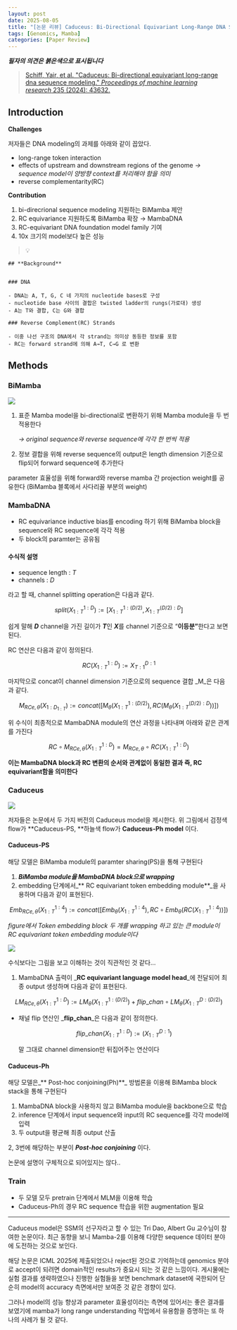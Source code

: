 ```yaml
---
layout: post
date: 2025-08-05
title: "[논문 리뷰] Caduceus: Bi-Directional Equivariant Long-Range DNA Sequence Modeling"
tags: [Genomics, Mamba]
categories: [Paper Review]
---
```


<span class="notion-red">_**필자의 의견은 붉은색으로 표시됩니다**_</span>


> [Schiff, Yair, et al. "Caduceus: Bi-directional equivariant long-range dna sequence modeling." ](https://pmc.ncbi.nlm.nih.gov/articles/PMC12189541/)[_Proceedings of machine learning research_](https://pmc.ncbi.nlm.nih.gov/articles/PMC12189541/)[ 235 (2024): 43632.](https://pmc.ncbi.nlm.nih.gov/articles/PMC12189541/)



## Introduction


**Challenges**


저자들은 DNA modeling의 과제를 아래와 같이 꼽았다.

- long-range token interaction
- effects of upstream and downstream regions of the genome 
_→ sequence model이 양방향 context를 처리해야 함을 의미_
- reverse complementarity(RC)

**Contribution**

1. bi-direcrional sequence modeling 지원하는 BiMamba 제안
1. RC equivariance 지원하도록 BiMamba 확장 → MambaDNA
1. RC-equivariant DNA foundation model family 기여
1. 10x 크기의 model보다 높은 성능

> 💡 


	## **Background**


	### DNA

	- DNA는 A, T, G, C 네 가지의 nucleotide bases로 구성
	- nucleotide base 사이의 결합은 twisted ladder의 rungs(가로대) 생성
	- A는 T와 결합, C는 G와 결합

	### Reverse Complement(RC) Strands

	- 이중 나선 구조의 DNA에서 각 strand는 의미상 동등한 정보를 포함
	- RC는 forward strand에 의해 A→T, C→G 로 변환


## Methods



### BiMamba


![](https://prod-files-secure.s3.us-west-2.amazonaws.com/542b861c-36a8-4051-84e5-8804b6728dba/2c247d59-7815-4980-99f0-8f0d21f445a7/image.png?X-Amz-Algorithm=AWS4-HMAC-SHA256&X-Amz-Content-Sha256=UNSIGNED-PAYLOAD&X-Amz-Credential=ASIAZI2LB466Y2IR3HLS%2F20251004%2Fus-west-2%2Fs3%2Faws4_request&X-Amz-Date=20251004T003518Z&X-Amz-Expires=3600&X-Amz-Security-Token=IQoJb3JpZ2luX2VjELn%2F%2F%2F%2F%2F%2F%2F%2F%2F%2FwEaCXVzLXdlc3QtMiJHMEUCIQD6MnD52mBLvFp2Ov5Q6ChW%2FWYNRYbRBol%2FtTesAXrq2wIgM328g%2B2jOIFtllSDgehxX%2BMIh4pfjKOwCU%2BAKr8guEkq%2FwMIURAAGgw2Mzc0MjMxODM4MDUiDJSyNN1uV1yQumFMACrcA5mMrVbkzZbUt8HRJDmI3YYeamIaRWjJOiyZq00y0PjlSLjcbmeKLsuYrXQcwe2GCmkiDDkilFfNtv1xVTjjyJIBZKgx61cty%2FtbMqUdcAmmiE%2FP9TV2CAVj8aLyJ6nn4kIkFwRdkDAZn%2B5noT3yjR3uY7C%2B506m4v3pIecYC9U97l1S%2BKO6NxevGpOztCqY1ZWxVTehYzMzQYoY%2BQdQwFNHUMVPAWNOGTrp9sK5MSxb6P%2FJTbXPOhliFiVGZlWGGv5jOFxfp4cifzAu1gXxFVkSHFgOCd6%2FhQMfQpkphynw53E99FSFzRKaTtdLfBCzYvMF%2FcP0cRlPF%2FqLKXZh%2BMkMHGv2TneC4ZnVCMJ0zY4AqNU%2B9HpmRazHzxIZg%2BEp2e51Rzh8pSLvCZerg%2FGAs1gopK2Ku3Hz7LBh%2Ba0DB4hX3B41I6TU7f%2F23gfNCYJemm%2FvdJWqU54q0p0TGQSrDWvrlgT3BjUuULAruOBCYhnQWy2dtm5g0C0gDmNvIrjckWmo%2B8jF0dppADVcElkCD8jVDg0uHYr%2FhvGrrQ70XM5IdHcdcbPUihg2FjxMNLHlxxMwVJSpLbqqk%2F3lFxtGER0BTk%2FEZsO4q%2FedjguDKccZ3Fr8vZzcdULjP3WsMOTPgccGOqUBL9AiUU2f0f5mdWBWFpe0YkkwGWCwIYneeh6kymFNRE1garPqt8LKopxyMfNbubsCsWO%2FXk1f9jF43E54%2BMv2CXUG42HTVMylqvOCGHUP%2BMo5esrxEhv3EElGFiZKqSMTRjyF7P493xgfiyO9R%2B%2FgRdjR9dFoQpNJhdOzTFQro3iQ8ZYTolMVknjn3c6DZMRAxVNthgNGt0M2vAgnA7u1vkD3a6%2Bu&X-Amz-Signature=208ee8af27fb6b5d1b88ac888a087501241c0665230adb184a0d3836b720a0cc&X-Amz-SignedHeaders=host&x-amz-checksum-mode=ENABLED&x-id=GetObject)

1. 표준 Mamba model을 bi-directional로 변환하기 위해 Mamba module을 두 번 적용한다

	_→ original sequence와 reverse sequence에 각각 한 번씩 적용_

1. 정보 결합을 위해 reverse sequence의 output은 length dimension 기준으로 flip되어 forward sequence에 추가한다

parameter 효율성을 위해 forward와 reverse mamba 간 projection weight를 공유한다 (BiMamba 블록에서 사다리꼴 부분의 weight)



### MambaDNA

- RC equivariance inductive bias를 encoding 하기 위해 BiMamba block을 sequence와 RC sequence에 각각 적용
- 두 block의 paramter는 공유됨


#### 수식적 설명

- sequence length : _T_
- channels : _D_

라고 할 때,  channel splitting operation은 다음과 같다.


$$
split(X^{1:D}_{1:T}):=[X^{1:(D/2)}_{1:T},X^{(D/2):D}_{1:T}]
$$


<span class="notion-red">쉽게 말해 </span><span class="notion-red">_**D**_</span><span class="notion-red"> channel을 가진 길이가 </span><span class="notion-red">_**T**_</span><span class="notion-red">인 </span><span class="notion-red">_**X**_</span><span class="notion-red">를 channel 기준으로 “</span><span class="notion-red">**이등분”**</span><span class="notion-red">한다고 보면 된다.</span>


RC 연산은 다음과 같이 정의된다.


$$
RC(X^{1:D}_{1:T}):=X^{D:1}_{T:1}
$$


마지막으로 concat이 channel dimension 기준으로의 sequence 결합 _M_은 다음과 같다.


$$
M_{RCe,\theta}(X_{1:D_{1:T}}):=concat([M_{\theta}(X^{1:(D/2)}_{1:T}),RC(M_{\theta}(X^{(D/2):D}_{1:T}))])
$$


위 수식이 최종적으로 MambaDNA module의 연산 과정을 나타내며 아래와 같은 관계를 가진다


$$
RC\circ M_{RCe,\theta}(X^{1:D}_{1:T}) = M_{RCe,\theta} \circ RC(X^{1:D}_{1:T})
$$


**이는 MambaDNA block과 RC 변환의 순서와 관계없이 동일한 결과 즉, RC equivariant함을 의미한다**



### Caduceus


![](https://prod-files-secure.s3.us-west-2.amazonaws.com/542b861c-36a8-4051-84e5-8804b6728dba/f94a60d7-8145-473b-aef9-7c68d3ec604a/image.png?X-Amz-Algorithm=AWS4-HMAC-SHA256&X-Amz-Content-Sha256=UNSIGNED-PAYLOAD&X-Amz-Credential=ASIAZI2LB466Y2IR3HLS%2F20251004%2Fus-west-2%2Fs3%2Faws4_request&X-Amz-Date=20251004T003518Z&X-Amz-Expires=3600&X-Amz-Security-Token=IQoJb3JpZ2luX2VjELn%2F%2F%2F%2F%2F%2F%2F%2F%2F%2FwEaCXVzLXdlc3QtMiJHMEUCIQD6MnD52mBLvFp2Ov5Q6ChW%2FWYNRYbRBol%2FtTesAXrq2wIgM328g%2B2jOIFtllSDgehxX%2BMIh4pfjKOwCU%2BAKr8guEkq%2FwMIURAAGgw2Mzc0MjMxODM4MDUiDJSyNN1uV1yQumFMACrcA5mMrVbkzZbUt8HRJDmI3YYeamIaRWjJOiyZq00y0PjlSLjcbmeKLsuYrXQcwe2GCmkiDDkilFfNtv1xVTjjyJIBZKgx61cty%2FtbMqUdcAmmiE%2FP9TV2CAVj8aLyJ6nn4kIkFwRdkDAZn%2B5noT3yjR3uY7C%2B506m4v3pIecYC9U97l1S%2BKO6NxevGpOztCqY1ZWxVTehYzMzQYoY%2BQdQwFNHUMVPAWNOGTrp9sK5MSxb6P%2FJTbXPOhliFiVGZlWGGv5jOFxfp4cifzAu1gXxFVkSHFgOCd6%2FhQMfQpkphynw53E99FSFzRKaTtdLfBCzYvMF%2FcP0cRlPF%2FqLKXZh%2BMkMHGv2TneC4ZnVCMJ0zY4AqNU%2B9HpmRazHzxIZg%2BEp2e51Rzh8pSLvCZerg%2FGAs1gopK2Ku3Hz7LBh%2Ba0DB4hX3B41I6TU7f%2F23gfNCYJemm%2FvdJWqU54q0p0TGQSrDWvrlgT3BjUuULAruOBCYhnQWy2dtm5g0C0gDmNvIrjckWmo%2B8jF0dppADVcElkCD8jVDg0uHYr%2FhvGrrQ70XM5IdHcdcbPUihg2FjxMNLHlxxMwVJSpLbqqk%2F3lFxtGER0BTk%2FEZsO4q%2FedjguDKccZ3Fr8vZzcdULjP3WsMOTPgccGOqUBL9AiUU2f0f5mdWBWFpe0YkkwGWCwIYneeh6kymFNRE1garPqt8LKopxyMfNbubsCsWO%2FXk1f9jF43E54%2BMv2CXUG42HTVMylqvOCGHUP%2BMo5esrxEhv3EElGFiZKqSMTRjyF7P493xgfiyO9R%2B%2FgRdjR9dFoQpNJhdOzTFQro3iQ8ZYTolMVknjn3c6DZMRAxVNthgNGt0M2vAgnA7u1vkD3a6%2Bu&X-Amz-Signature=3e17fc18839d49b2c39d6190662f5bf7d53bea098aafc6e24b245ca7dba9249c&X-Amz-SignedHeaders=host&x-amz-checksum-mode=ENABLED&x-id=GetObject)


저자들은 논문에서 두 가지 버전의 Caduceus model을 제시한다. 위 그림에서 검정색 flow가 **Caduceus-PS, **하늘색 flow가 **Caduceus-Ph model** 이다.



#### Caduceus-PS


해당 모델은 BiMamba module의 paramter sharing(PS)을 통해 구현된다

1. _**BiMamba module을 MambaDNA block으로 wrapping**_
1. embedding 단계에서_** RC equivariant token embedding module**_을 사용하며 다음과 같이 표현된다.

$$
Emb_{RCe,\theta}(X^{1:4}_{1:T}):=concat([Emb_{\theta}(X^{1:4}_{1:T}),RC \circ Emb_{\theta}(RC(X^{1:4}_{1:T}))])
$$


_figure에서 Token embedding block 두 개를 wrapping 하고 있는 큰 module이 RC equivariant token embedding module이다_


![](https://prod-files-secure.s3.us-west-2.amazonaws.com/542b861c-36a8-4051-84e5-8804b6728dba/b175e4da-71eb-4e91-8c23-a06dabe673c9/image.png?X-Amz-Algorithm=AWS4-HMAC-SHA256&X-Amz-Content-Sha256=UNSIGNED-PAYLOAD&X-Amz-Credential=ASIAZI2LB466Y2IR3HLS%2F20251004%2Fus-west-2%2Fs3%2Faws4_request&X-Amz-Date=20251004T003519Z&X-Amz-Expires=3600&X-Amz-Security-Token=IQoJb3JpZ2luX2VjELn%2F%2F%2F%2F%2F%2F%2F%2F%2F%2FwEaCXVzLXdlc3QtMiJHMEUCIQD6MnD52mBLvFp2Ov5Q6ChW%2FWYNRYbRBol%2FtTesAXrq2wIgM328g%2B2jOIFtllSDgehxX%2BMIh4pfjKOwCU%2BAKr8guEkq%2FwMIURAAGgw2Mzc0MjMxODM4MDUiDJSyNN1uV1yQumFMACrcA5mMrVbkzZbUt8HRJDmI3YYeamIaRWjJOiyZq00y0PjlSLjcbmeKLsuYrXQcwe2GCmkiDDkilFfNtv1xVTjjyJIBZKgx61cty%2FtbMqUdcAmmiE%2FP9TV2CAVj8aLyJ6nn4kIkFwRdkDAZn%2B5noT3yjR3uY7C%2B506m4v3pIecYC9U97l1S%2BKO6NxevGpOztCqY1ZWxVTehYzMzQYoY%2BQdQwFNHUMVPAWNOGTrp9sK5MSxb6P%2FJTbXPOhliFiVGZlWGGv5jOFxfp4cifzAu1gXxFVkSHFgOCd6%2FhQMfQpkphynw53E99FSFzRKaTtdLfBCzYvMF%2FcP0cRlPF%2FqLKXZh%2BMkMHGv2TneC4ZnVCMJ0zY4AqNU%2B9HpmRazHzxIZg%2BEp2e51Rzh8pSLvCZerg%2FGAs1gopK2Ku3Hz7LBh%2Ba0DB4hX3B41I6TU7f%2F23gfNCYJemm%2FvdJWqU54q0p0TGQSrDWvrlgT3BjUuULAruOBCYhnQWy2dtm5g0C0gDmNvIrjckWmo%2B8jF0dppADVcElkCD8jVDg0uHYr%2FhvGrrQ70XM5IdHcdcbPUihg2FjxMNLHlxxMwVJSpLbqqk%2F3lFxtGER0BTk%2FEZsO4q%2FedjguDKccZ3Fr8vZzcdULjP3WsMOTPgccGOqUBL9AiUU2f0f5mdWBWFpe0YkkwGWCwIYneeh6kymFNRE1garPqt8LKopxyMfNbubsCsWO%2FXk1f9jF43E54%2BMv2CXUG42HTVMylqvOCGHUP%2BMo5esrxEhv3EElGFiZKqSMTRjyF7P493xgfiyO9R%2B%2FgRdjR9dFoQpNJhdOzTFQro3iQ8ZYTolMVknjn3c6DZMRAxVNthgNGt0M2vAgnA7u1vkD3a6%2Bu&X-Amz-Signature=1352bcdac18d3ab909f8a92a73f3887399517123fdc20f1b2e57593af2f3fa38&X-Amz-SignedHeaders=host&x-amz-checksum-mode=ENABLED&x-id=GetObject)


<span class="notion-red">수식보다는 그림을 보고 이해하는 것이 직관적인 것 같다…</span>

1. MambaDNA 출력이 _**RC equivariant language model head**_에 전달되어 최종 output 생성하며 다음과 같이 표현된다.

$$
LM_{RCe,\theta}(X^{1:D}_{1:T}):= LM_{\theta}(X^{1:(D/2)}_{1:T})+flip\_chan\circ LM_{\theta}(X^{D:(D/2)}_{1:T})
$$

- 채널 flip 연산인 _**flip\_chan**_은 다음과 같이 정의한다.

	$$
	flip\_chan(X^{1:D}_{1:T}):=(X^{D:1}_{1:T})
	$$


	말 그대로 channel dimension만 뒤집어주는 연산이다



#### Caduceus-Ph


해당 모델은_** Post-hoc conjoining(Ph)**_ 방법론을 이용해 BiMamba block stack을 통해 구현된다

1. MambaDNA block을 사용하지 않고 BiMamba module을 backbone으로 학습
1. inference 단계에서 input sequence와 input의 RC sequence를 각각 model에 입력
1. 두 output을 평균해 최종 output 산출

2, 3번에 해당하는 부분이 _**Post-hoc conjoining**_ 이다.


<span class="notion-red">논문에 설명이 구체적으로 되어있지는 않다..</span>



### Train

- 두 모델 모두 pretrain 단계에서 MLM을 이용해 학습
- Caduceus-Ph의 경우 RC sequence 학습을 위한 augmentation 필요

---


<span class="notion-red">Caduceus model은 SSM의 선구자라고 할 수 있는 Tri Dao, Albert Gu 교수님이 참여한 논문이다. 최근 동향을 보니 Mamba-2를 이용해 다양한 sequence 데이터 분야에 도전하는 것으로 보인다.</span>


<span class="notion-red">해당 논문은 ICML 2025에 제출되었으나 reject된 것으로 기억하는데 genomics 분야로 accept이 되려면 domain적인 results가 중요시 되는 것 같은 느낌이다. 게시물에는 실험 결과를 생략하였으나 진행한 실험들을 보면 benchmark dataset에 국한되어 단순히 model의 accuracy 측면에서만 보여준 것 같은 경향이 있다.</span>


<span class="notion-red">그러나 model의 성능 향상과 parameter 효율성이라는 측면에 있어서는 좋은 결과를 보였기에 mamba가 long range understanding 작업에서 유용함을 증명하는 또 하나의 사례가 될 것 같다.</span>

